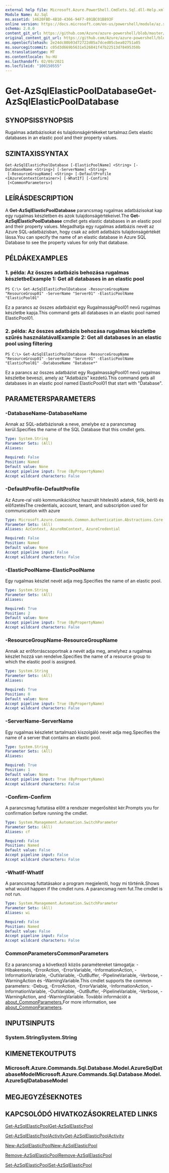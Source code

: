```yaml
---
external help file: Microsoft.Azure.PowerShell.Cmdlets.Sql.dll-Help.xml
Module Name: Az.Sql
ms.assetid: 14620FBD-4B10-4366-94F7-891BC01B893F
online version: https://docs.microsoft.com/en-us/powershell/module/az.sql/get-azsqlelasticpooldatabase
schema: 2.0.0
content_git_url: https://github.com/Azure/azure-powershell/blob/master/src/Sql/Sql/help/Get-AzSqlElasticPoolDatabase.md
original_content_git_url: https://github.com/Azure/azure-powershell/blob/master/src/Sql/Sql/help/Get-AzSqlElasticPoolDatabase.md
ms.openlocfilehash: 2e24dc80b93d72722d05a7dced05cbea02751a05
ms.sourcegitcommit: c05d3d669b5631e526841f47b22513d78495350b
ms.translationtype: MT
ms.contentlocale: hu-HU
ms.lasthandoff: 02/09/2021
ms.locfileid: "100150555"
---
```

# <span data-ttu-id="b6fce-101">Get-AzSqlElasticPoolDatabase</span><span class="sxs-lookup"><span data-stu-id="b6fce-101">Get-AzSqlElasticPoolDatabase</span></span>

## <span data-ttu-id="b6fce-102">SYNOPSIS</span><span class="sxs-lookup"><span data-stu-id="b6fce-102">SYNOPSIS</span></span>
<span data-ttu-id="b6fce-103">Rugalmas adatbázisokat és tulajdonságértékeket tartalmaz.</span><span class="sxs-lookup"><span data-stu-id="b6fce-103">Gets elastic databases in an elastic pool and their property values.</span></span>

## <span data-ttu-id="b6fce-104">SZINTAXIS</span><span class="sxs-lookup"><span data-stu-id="b6fce-104">SYNTAX</span></span>

```
Get-AzSqlElasticPoolDatabase [-ElasticPoolName] <String> [-DatabaseName <String>] [-ServerName] <String>
 [-ResourceGroupName] <String> [-DefaultProfile <IAzureContextContainer>] [-WhatIf] [-Confirm]
 [<CommonParameters>]
```

## <span data-ttu-id="b6fce-105">LEÍRÁS</span><span class="sxs-lookup"><span data-stu-id="b6fce-105">DESCRIPTION</span></span>
<span data-ttu-id="b6fce-106">A **Get-AzSqlElasticPoolDatabase** parancsmag rugalmas adatbázisokat kap egy rugalmas készletben és azok tulajdonságértékeivel.</span><span class="sxs-lookup"><span data-stu-id="b6fce-106">The **Get-AzSqlElasticPoolDatabase** cmdlet gets elastic databases in an elastic pool and their property values.</span></span>
<span data-ttu-id="b6fce-107">Megadhatja egy rugalmas adatbázis nevét az Azure SQL-adatbázisban, hogy csak az adott adatbázis tulajdonságértékét lássa.</span><span class="sxs-lookup"><span data-stu-id="b6fce-107">You can specify the name of an elastic database in Azure SQL Database to see the property values for only that database.</span></span>

## <span data-ttu-id="b6fce-108">PÉLDÁK</span><span class="sxs-lookup"><span data-stu-id="b6fce-108">EXAMPLES</span></span>

### <span data-ttu-id="b6fce-109">1. példa: Az összes adatbázis behozása rugalmas készletbe</span><span class="sxs-lookup"><span data-stu-id="b6fce-109">Example 1: Get all databases in an elastic pool</span></span>
```
PS C:\> Get-AzSqlElasticPoolDatabase -ResourceGroupName "ResourceGroup01" -ServerName "Server01" -ElasticPoolName "ElasticPool01"
```

<span data-ttu-id="b6fce-110">Ez a parancs az összes adatbázist egy RugalmasságPool01 nevű rugalmas készletbe kapja.</span><span class="sxs-lookup"><span data-stu-id="b6fce-110">This command gets all databases in an elastic pool named ElasticPool01.</span></span>

### <span data-ttu-id="b6fce-111">2. példa: Az összes adatbázis behozása rugalmas készletbe szűrés használatával</span><span class="sxs-lookup"><span data-stu-id="b6fce-111">Example 2: Get all databases in an elastic pool using filtering</span></span>
```
PS C:\> Get-AzSqlElasticPoolDatabase -ResourceGroupName "ResourceGroup01" -ServerName "Server01" -ElasticPoolName "ElasticPool01" -DatabaseName "Database*"
```

<span data-ttu-id="b6fce-112">Ez a parancs az összes adatbázist egy RugalmasságPool01 nevű rugalmas készletbe beveszi, amely az "Adatbázis" kezdetű.</span><span class="sxs-lookup"><span data-stu-id="b6fce-112">This command gets all databases in an elastic pool named ElasticPool01 that start with "Database".</span></span>

## <span data-ttu-id="b6fce-113">PARAMETERS</span><span class="sxs-lookup"><span data-stu-id="b6fce-113">PARAMETERS</span></span>

### <span data-ttu-id="b6fce-114">-DatabaseName</span><span class="sxs-lookup"><span data-stu-id="b6fce-114">-DatabaseName</span></span>
<span data-ttu-id="b6fce-115">Annak az SQL-adatbázisnak a neve, amelybe ez a parancsmag kerül.</span><span class="sxs-lookup"><span data-stu-id="b6fce-115">Specifies the name of the SQL Database that this cmdlet gets.</span></span>

```yaml
Type: System.String
Parameter Sets: (All)
Aliases:

Required: False
Position: Named
Default value: None
Accept pipeline input: True (ByPropertyName)
Accept wildcard characters: False
```

### <span data-ttu-id="b6fce-116">-DefaultProfile</span><span class="sxs-lookup"><span data-stu-id="b6fce-116">-DefaultProfile</span></span>
<span data-ttu-id="b6fce-117">Az Azure-ral való kommunikációhoz használt hitelesítő adatok, fiók, bérlő és előfizetés</span><span class="sxs-lookup"><span data-stu-id="b6fce-117">The credentials, account, tenant, and subscription used for communication with azure</span></span>

```yaml
Type: Microsoft.Azure.Commands.Common.Authentication.Abstractions.Core.IAzureContextContainer
Parameter Sets: (All)
Aliases: AzContext, AzureRmContext, AzureCredential

Required: False
Position: Named
Default value: None
Accept pipeline input: False
Accept wildcard characters: False
```

### <span data-ttu-id="b6fce-118">-ElasticPoolName</span><span class="sxs-lookup"><span data-stu-id="b6fce-118">-ElasticPoolName</span></span>
<span data-ttu-id="b6fce-119">Egy rugalmas készlet nevét adja meg.</span><span class="sxs-lookup"><span data-stu-id="b6fce-119">Specifies the name of an elastic pool.</span></span>

```yaml
Type: System.String
Parameter Sets: (All)
Aliases:

Required: True
Position: 2
Default value: None
Accept pipeline input: True (ByPropertyName)
Accept wildcard characters: False
```

### <span data-ttu-id="b6fce-120">-ResourceGroupName</span><span class="sxs-lookup"><span data-stu-id="b6fce-120">-ResourceGroupName</span></span>
<span data-ttu-id="b6fce-121">Annak az erőforráscsoportnak a nevét adja meg, amelyhez a rugalmas készlet hozzá van rendelve.</span><span class="sxs-lookup"><span data-stu-id="b6fce-121">Specifies the name of a resource group to which the elastic pool is assigned.</span></span>

```yaml
Type: System.String
Parameter Sets: (All)
Aliases:

Required: True
Position: 0
Default value: None
Accept pipeline input: True (ByPropertyName)
Accept wildcard characters: False
```

### <span data-ttu-id="b6fce-122">-ServerName</span><span class="sxs-lookup"><span data-stu-id="b6fce-122">-ServerName</span></span>
<span data-ttu-id="b6fce-123">Egy rugalmas készletet tartalmazó kiszolgáló nevét adja meg.</span><span class="sxs-lookup"><span data-stu-id="b6fce-123">Specifies the name of a server that contains an elastic pool.</span></span>

```yaml
Type: System.String
Parameter Sets: (All)
Aliases:

Required: True
Position: 1
Default value: None
Accept pipeline input: True (ByPropertyName)
Accept wildcard characters: False
```

### <span data-ttu-id="b6fce-124">-Confirm</span><span class="sxs-lookup"><span data-stu-id="b6fce-124">-Confirm</span></span>
<span data-ttu-id="b6fce-125">A parancsmag futtatása előtt a rendszer megerősítést kér.</span><span class="sxs-lookup"><span data-stu-id="b6fce-125">Prompts you for confirmation before running the cmdlet.</span></span>

```yaml
Type: System.Management.Automation.SwitchParameter
Parameter Sets: (All)
Aliases: cf

Required: False
Position: Named
Default value: False
Accept pipeline input: False
Accept wildcard characters: False
```

### <span data-ttu-id="b6fce-126">-WhatIf</span><span class="sxs-lookup"><span data-stu-id="b6fce-126">-WhatIf</span></span>
<span data-ttu-id="b6fce-127">A parancsmag futtatásakor a program megjeleníti, hogy mi történik.</span><span class="sxs-lookup"><span data-stu-id="b6fce-127">Shows what would happen if the cmdlet runs.</span></span>
<span data-ttu-id="b6fce-128">A parancsmag nem fut.</span><span class="sxs-lookup"><span data-stu-id="b6fce-128">The cmdlet is not run.</span></span>

```yaml
Type: System.Management.Automation.SwitchParameter
Parameter Sets: (All)
Aliases: wi

Required: False
Position: Named
Default value: False
Accept pipeline input: False
Accept wildcard characters: False
```

### <span data-ttu-id="b6fce-129">CommonParameters</span><span class="sxs-lookup"><span data-stu-id="b6fce-129">CommonParameters</span></span>
<span data-ttu-id="b6fce-130">Ez a parancsmag a következő közös paramétereket támogatja: -Hibakeresés, -ErrorAction, -ErrorVariable, -InformationAction, -InformationVariable, -OutVariable, -OutBuffer, -PipelineVariable, -Verbose, -WarningAction és -WarningVariable.</span><span class="sxs-lookup"><span data-stu-id="b6fce-130">This cmdlet supports the common parameters: -Debug, -ErrorAction, -ErrorVariable, -InformationAction, -InformationVariable, -OutVariable, -OutBuffer, -PipelineVariable, -Verbose, -WarningAction, and -WarningVariable.</span></span> <span data-ttu-id="b6fce-131">További információt a [about_CommonParameters.](http://go.microsoft.com/fwlink/?LinkID=113216)</span><span class="sxs-lookup"><span data-stu-id="b6fce-131">For more information, see [about_CommonParameters](http://go.microsoft.com/fwlink/?LinkID=113216).</span></span>

## <span data-ttu-id="b6fce-132">INPUTS</span><span class="sxs-lookup"><span data-stu-id="b6fce-132">INPUTS</span></span>

### <span data-ttu-id="b6fce-133">System.String</span><span class="sxs-lookup"><span data-stu-id="b6fce-133">System.String</span></span>

## <span data-ttu-id="b6fce-134">KIMENETEK</span><span class="sxs-lookup"><span data-stu-id="b6fce-134">OUTPUTS</span></span>

### <span data-ttu-id="b6fce-135">Microsoft.Azure.Commands.Sql.Database.Model.AzureSqlDatabaseModel</span><span class="sxs-lookup"><span data-stu-id="b6fce-135">Microsoft.Azure.Commands.Sql.Database.Model.AzureSqlDatabaseModel</span></span>

## <span data-ttu-id="b6fce-136">MEGJEGYZÉSEK</span><span class="sxs-lookup"><span data-stu-id="b6fce-136">NOTES</span></span>

## <span data-ttu-id="b6fce-137">KAPCSOLÓDÓ HIVATKOZÁSOK</span><span class="sxs-lookup"><span data-stu-id="b6fce-137">RELATED LINKS</span></span>

[<span data-ttu-id="b6fce-138">Get-AzSqlElasticPool</span><span class="sxs-lookup"><span data-stu-id="b6fce-138">Get-AzSqlElasticPool</span></span>](./Get-AzSqlElasticPool.md)

[<span data-ttu-id="b6fce-139">Get-AzSqlElasticPoolActivity</span><span class="sxs-lookup"><span data-stu-id="b6fce-139">Get-AzSqlElasticPoolActivity</span></span>](./Get-AzSqlElasticPoolActivity.md)

[<span data-ttu-id="b6fce-140">New-AzSqlElasticPool</span><span class="sxs-lookup"><span data-stu-id="b6fce-140">New-AzSqlElasticPool</span></span>](./New-AzSqlElasticPool.md)

[<span data-ttu-id="b6fce-141">Remove-AzSqlElasticPool</span><span class="sxs-lookup"><span data-stu-id="b6fce-141">Remove-AzSqlElasticPool</span></span>](./Remove-AzSqlElasticPool.md)

[<span data-ttu-id="b6fce-142">Set-AzSqlElasticPool</span><span class="sxs-lookup"><span data-stu-id="b6fce-142">Set-AzSqlElasticPool</span></span>](./Set-AzSqlElasticPool.md)

